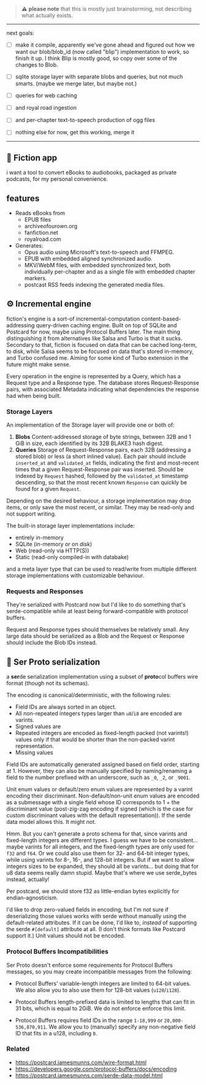 > ⚠️ **please note** that this is mostly just brainstorming, not describing what
> actually exists.

---

next goals:

- [ ] make it compile, apparently we've gone ahead and figured out how we want
      our blob/blob_id (now called "blip") implementation to work, so finish it
      up. I think Blip is mostly good, so copy over some of the changes to Blob.

- [ ] sqlite storage layer with separate blobs and queries, but not much smarts.
      (maybe we merge later, but maybe not.)
- [ ] queries for web caching
- [ ] and royal road ingestion
- [ ] and per-chapter text-to-speech production of ogg files
- [ ] nothing else for now, get this working, merge it

---

## 📖 Fiction app

i want a tool to convert eBooks to audiobooks, packaged as private podcasts, for
my personal convenience.

## features

- Reads eBooks from
  - EPUB files
  - archiveofourown.org
  - fanfiction.net
  - royalroad.com
- Generates:
  - Opus audio using Microsoft's text-to-speech and FFMPEG.
  - EPUB with embedded aligned synchronized audio.
  - MKV/WebM files, with embedded synchronized text, both individually
    per-chapter and as a single file with embedded chapter markers.
  - postcast RSS feeds indexing the generated media files.

## ⚙️ Incremental engine

fiction's engine is a sort-of incremental-computation content-based-addressing
query-driven caching engine. Built on top of SQLite and Postcard for now, maybe
using Protocol Buffers later. The main thing distinguishing it from alternatives
like Salsa and Turbo is that it sucks. Secondary to that, fiction is focused on
data that can be cached long-term, to disk, while Salsa seems to be focused on
data that's stored in-memory, and Turbo confused me. Aiming for some kind of
Turbo extension in the future might make sense.

Every operation in the engine is represented by a Query, which has a Request
type and a Response type. The database stores Request-Response pairs, with
associated Metadata indicating what dependencies the response had when being
built.

### Storage Layers

An implementation of the Storage layer will provide one or both of:

1. **Blobs** Content-addressed storage of byte strings, between 32B and 1 GiB in
   size, each identified by its 32B BLAKE3 hash digest.
2. **Queries** Storage of Request-Response pairs, each 32B (addressing a stored
   blob) or less (a short inlined value). Each pair should include `inserted_at`
   and `validated_at` fields, indicating the first and most-recent times that a
   given Request-Response pair was inserted. Should be indexed by `Request`
   hashed, followed by the `validated_at` timestamp descending, so that the most
   recent known `Response` can quickly be found for a given `Request`.

Depending on the desired behaviour, a storage implementation may drop items, or
only save the most recent, or similar. They may be read-only and not support
writing.

The built-in storage layer implementations include:

- entirely in-memory
- SQLite (in-memory or on disk)
- Web (read-only via HTTP(S))
- Static (read-only compiled-in with databake)

and a meta layer type that can be used to read/write from multiple different
storage implementations with customizable behaviour.

### Requests and Responses

They're serialized with Postcard now but I'd like to do something that's
serde-compatible while at least being forward-compatible with protocol buffers.

Request and Response types should themselves be relatively small. Any large data
should be serialized as a Blob and the Request or Response should include the
Blob IDs instead.

## 👑 Ser Proto serialization

a **ser**de serialization implementation using a subset of **proto**col buffers
wire format (though not its schemas).

The encoding is canonical/deterministic, with the following rules:

- Field IDs are always sorted in an object.
- All non-repeated integers types larger than `u8`/`i8` are encoded are varints.
- Signed values are
- Repeated integers are encoded as fixed-length packed (not varints!) values
  only if that would be shorter than the non-packed varint representation.
- Missing values

Field IDs are automatically generated assigned based on field order, starting
at 1. However, they can also be manually specified by naming/renaming a field to
the number prefixed with an underscore, such as `_0`, `_2`, or `_9001`.

Unit enum values or default/zero enum values are represented by a varint
encoding their discriminant. Non-default/non-unit enum values are encoded as a
submessage with a single field whose ID corresponds to 1 + the discriminant
value (post-zig-zag encoding if signed (which is the case for custom
discriminant values with the default representation)). If the serde data model
allows this. It might not.

Hmm. But you can't generate a proto schema for that, since varints and
fixed-length integers are different types. I guess we have to be consistent...
maybe varints for all integers, and the fixed-length types are only used for
`f32` and `f64`. Or we could also use them for 32- and 64-bit integer types,
while using varints for 8-, 16-, and 128-bit integers. But if we want to allow
integers sizes to be expanded, they should all be varints... but doing that for
u8 data seems really damn stupid. Maybe that's where we use serde_bytes instead,
actually!

Per postcard, we should store f32 as little-endian bytes explicitly for
endian-agnosticism.

I'd like to drop zero-valued fields in encoding, but I'm not sure if
deserializing those values works with serde without manually using the
default-related attributes. If it can be done, I'd like to, _instead_ of
supporting the serde `#[default]` attribute at all. (I don't think formats like
Postcard support it.) Unit values should not be encoded.

### Protocol Buffers Incompatibilities

Ser Proto doesn't enforce some requirements for Protocol Buffers messages, so
you may create incompatible messages from the following:

- Protocol Buffers' variable-length integers are limited to 64-bit values. We
  also allow you to also use them for 128-bit values (`u128`/`i128`).

- Protocol Buffers length-prefixed data is limited to lengths that can fit in 31
  bits, which is equal to 2GiB. We do not enforce enforce this limit.

- Protocol Buffers requires field IDs in the range `1-18,999` or
  `20,000-536,870,911`. We allow you to (manually) specify any non-negative
  field ID that fits in a u128, including `0`.

### Related

- https://postcard.jamesmunns.com/wire-format.html
- https://developers.google.com/protocol-buffers/docs/encoding
- https://postcard.jamesmunns.com/serde-data-model.html
